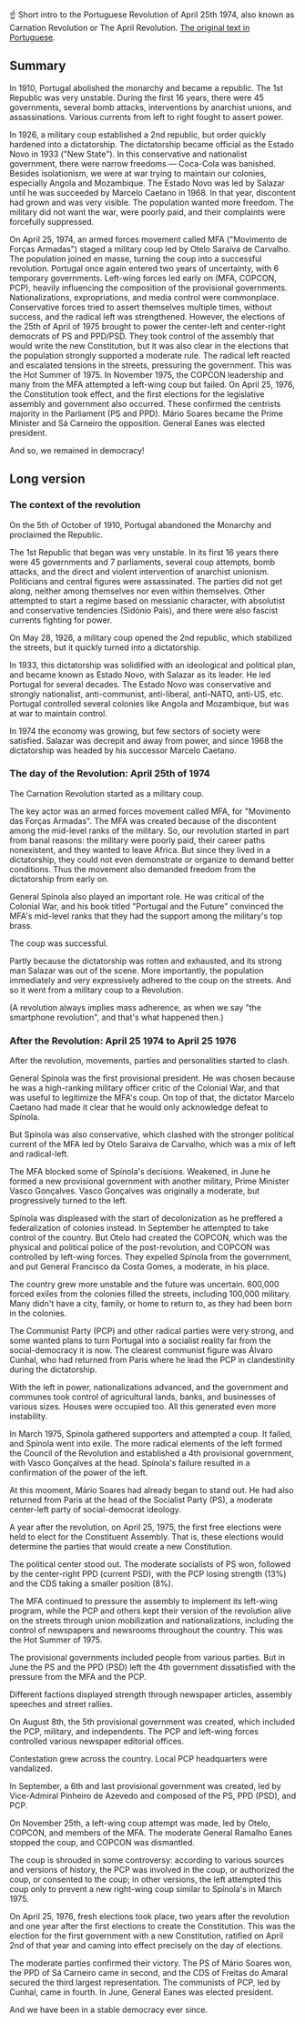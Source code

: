 ☝️ Short intro to the Portuguese Revolution of April 25th 1974, also known as Carnation Revolution or The April Revolution. [The original text in Portuguese](/index-pt.html).

## Summary

In 1910, Portugal abolished the monarchy and became a republic. The 1st Republic was very unstable. During the first 16 years, there were 45 governments, several bomb attacks, interventions by anarchist unions, and assassinations. Various currents from left to right fought to assert power.

In 1926, a military coup established a 2nd republic, but order quickly hardened into a dictatorship. The dictatorship became official as the Estado Novo in 1933 ("New State"). In this conservative and nationalist government, there were narrow freedoms — Coca-Cola was banished. Besides isolationism, we were at war trying to maintain our colonies, especially Angola and Mozambique. The Estado Novo was led by Salazar until he was succeeded by Marcelo Caetano in 1968. In that year, discontent had grown and was very visible. The population wanted more freedom. The military did not want the war, were poorly paid, and their complaints were forcefully suppressed.

On April 25, 1974, an armed forces movement called MFA ("Movimento de Forças Armadas") staged a military coup led by Otelo Saraiva de Carvalho. The population joined en masse, turning the coup into a successful revolution. Portugal once again entered two years of uncertainty, with 6 temporary governments. Left-wing forces led early on (MFA, COPCON, PCP), heavily influencing the composition of the provisional governments. Nationalizations, expropriations, and media control were commonplace. Conservative forces tried to assert themselves multiple times, without success, and the radical left was strengthened. However, the elections of the 25th of April of 1975 brought to power the center-left and center-right democrats of PS and PPD/PSD. They took control of the assembly that would write the new Constitution, but it was also clear in the elections that the population strongly supported a moderate rule. The radical left reacted and escalated tensions in the streets, pressuring the government. This was the Hot Summer of 1975. In November 1975, the COPCON leadership and many from the MFA attempted a left-wing coup but failed. On April 25, 1976, the Constitution took effect, and the first elections for the legislative assembly and government also occurred. These confirmed the centrists majority in the Parliament (PS and PPD). Mário Soares became the Prime Minister and Sá Carneiro the opposition. General Eanes was elected president. 

And so, we remained in democracy!

## Long version

### The context of the revolution

On the 5th of October of 1910, Portugal abandoned the Monarchy and proclaimed the Republic.

The 1st Republic that began was very unstable. In its first 16 years there were 45 governments and 7 parliaments, several coup attempts, bomb attacks, and the direct and violent intervention of anarchist unionism. Politicians and central figures were assassinated. The parties did not get along, neither among themselves nor even within themselves. Other attempted to start a regime based on messianic character, with absolutist and conservative tendencies (Sidónio Pais), and there were also fascist currents fighting for power.

On May 28, 1926, a military coup opened the 2nd republic, which stabilized the streets, but it quickly turned into a dictatorship.

In 1933, this dictatorship was solidified with an ideological and political plan, and became known as Estado Novo, with Salazar as its leader. He led Portugal for several decades. The Estado Novo was conservative and strongly nationalist, anti-communist, anti-liberal, anti-NATO, anti-US, etc. Portugal controlled several colonies like Angola and Mozambique, but was at war to maintain control.

In 1974 the economy was growing, but few sectors of society were satisfied. Salazar was decrepit and away from power, and since 1968 the dictatorship was headed by his successor Marcelo Caetano. 

### The day of the Revolution: April 25th of 1974

The Carnation Revolution started as a military coup.

The key actor was an armed forces movement called MFA, for "Movimento das Forças Armadas". The MFA was created because of the discontent among the mid-level ranks of the military. So, our revolution started in part from banal reasons: the military were poorly paid, their career paths nonexistent, and they wanted to leave Africa. But since they lived in a dictatorship, they could not even demonstrate or organize to demand better conditions. Thus the movement also demanded freedom from the dictatorship from early on.

General Spínola also played an important role. He was critical of the Colonial War, and his book titled "Portugal and the Future" convinced the MFA's mid-level ranks that they had the support among the military's top brass.

The coup was successful.

Partly because the dictatorship was rotten and exhausted, and its strong man Salazar was out of the scene. More importantly, the population immediately and very expressively adhered to the coup on the streets. And so it went from a military coup to a Revolution. 

(A revolution always implies mass adherence, as when we say "the smartphone revolution", and that's what happened then.)

### After the Revolution: April 25 1974 to April 25 1976

After the revolution, movements, parties and personalities started to clash.

General Spínola was the first provisional president. He was chosen because he was a high-ranking military officer critic of the Colonial War, and that was useful to legitimize the MFA's coup. On top of that, the dictator Marcelo Caetano had made it clear that he would only acknowledge defeat to Spínola. 

But Spínola was also conservative, which clashed with the stronger political current of the MFA led by Otelo Saraiva de Carvalho, which was a mix of left and radical-left.

The MFA blocked some of Spínola's decisions. Weakened, in June he formed a new provisional government with another military, Prime Minister Vasco Gonçalves. Vasco Gonçalves was originally a moderate, but progressively turned to the left.

Spínola was displeased with the start of decolonization as he preffered a federalization of colonies instead. In September he attempted to take control of the country. But Otelo had created the COPCON, which was the physical and political police of the post-revolution, and COPCON was controlled by left-wing forces. They expelled Spínola from the government, and put General Francisco da Costa Gomes, a moderate, in his place.

The country grew more unstable and the future was uncertain. 600,000 forced exiles from the colonies filled the streets, including 100,000 military. Many didn't have a city, family, or home to return to, as they had been born in the colonies. 

The Communist Party (PCP) and other radical parties were very strong, and some wanted plans to turn Portugal into a socialist reality far from the social-democracy it is now. The clearest communist figure was Álvaro Cunhal, who had returned from Paris where he lead the PCP in clandestinity during the dictatorship. 

With the left in power, nationalizations advanced, and the government and communes took control of agricultural lands, banks, and businesses of various sizes. Houses were occupied too. All this generated even more instability.

In March 1975, Spínola gathered supporters and attempted a coup. It failed, and Spínola went into exile. The more radical elements of the left formed the Council of the Revolution and established a 4th provisional government, with Vasco Gonçalves at the head. Spínola's failure resulted in a confirmation of the power of the left.

At this mooment, Mário Soares had already began to stand out. He had also returned from Paris at the head of the Socialist Party (PS), a moderate center-left party of social-democrat ideology. 

A year after the revolution, on April 25, 1975, the first free elections were held to elect for the Constituent Assembly. That is, these elections would determine the parties that would create a new Constitution. 

The political center stood out. The moderate socialists of PS won, followed by the center-right PPD (current PSD), with the PCP losing strength (13%) and the CDS taking a smaller position (8%).

The MFA continued to pressure the assembly to implement its left-wing program, while the PCP and others kept their version of the revolution alive on the streets through union mobilization and nationalizations, including the control of newspapers and newsrooms throughout the country. This was the Hot Summer of 1975.

The provisional governments included people from various parties. But in June the PS and the PPD (PSD) left the 4th government dissatisfied with the pressure from the MFA and the PCP. 

Different factions displayed strength through newspaper articles, assembly speeches and street rallies.

On August 8th, the 5th provisional government was created, which included the PCP, military, and independents. The PCP and left-wing forces controlled various newspaper editorial offices.

Contestation grew across the country. Local PCP headquarters were vandalized.

In September, a 6th and last provisional government was created, led by Vice-Admiral Pinheiro de Azevedo and composed of the PS, PPD (PSD), and PCP.

On November 25th, a left-wing coup attempt was made, led by Otelo, COPCON, and members of the MFA. The moderate General Ramalho Eanes stopped the coup, and COPCON was dismantled. 

The coup is shrouded in some controversy: according to various sources and versions of history, the PCP was involved in the coup, or authorized the coup, or consented to the coup; in other versions, the left attempted this coup only to prevent a new right-wing coup similar to Spínola's in March 1975.

On April 25, 1976, fresh elections took place, two years after the revolution and one year after the first elections to create the Constitution. This was the election for the first government with a new Constitution, ratified on April 2nd of that year and caming into effect precisely on the day of elections.

The moderate parties confirmed their victory. The PS of Mário Soares won, the PPD of Sá Carneiro came in second, and the CDS of Freitas do Amaral secured the third largest representation. The communists of PCP, led by Cunhal, came in fourth. In June, General Eanes was elected president.

And we have been in a stable democracy ever since.

